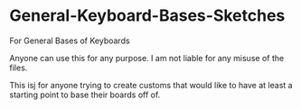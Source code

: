 # General-Keyboard-Bases-Sketches
For General Bases of Keyboards

Anyone can use this for any purpose. I am not liable for any misuse of the files.

This isj for anyone trying to create customs that would like to have at least a starting point to base their boards off of.
